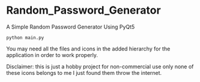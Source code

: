# Random_Password_Generator

A Simple Random Password Generator Using PyQt5

```
python main.py
```

You may need all the files and icons in the added hierarchy for the application in order to work properly.

Disclaimer: this is just a hobby project for non-commercial use only none of these icons belongs to me I just found them throw the internet.
